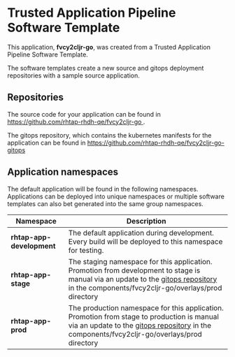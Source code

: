 # Trusted Application Pipeline Software Template

This application, **fvcy2cljr-go**, was created from a Trusted Application Pipeline Software Template.

The software templates create a new source and gitops deployment repositories with a sample source application. 

## Repositories

The source code for your application can be found in [https://github.com/rhtap-rhdh-qe/fvcy2cljr-go ](https://github.com/rhtap-rhdh-qe/fvcy2cljr-go ).
 
The gitops repository, which contains the kubernetes manifests for the application can be found in 
[https://github.com/rhtap-rhdh-qe/fvcy2cljr-go-gitops ](https://github.com/rhtap-rhdh-qe/fvcy2cljr-go-gitops ) 

## Application namespaces 

The default application will be found in the following namespaces. Applications can be deployed into unique namespaces or multiple software templates can also bet generated into the same group namespaces.  

|  Namespace   |  Description   |  
| -------- | -------- |   
| **rhtap-app-development** | The default application during development. Every build will be deployed to this namespace for testing. | 
| **rhtap-app-stage** | The staging namespace for this application. Promotion from development to stage is manual via an update to the [gitops repository](https://github.com/rhtap-rhdh-qe/fvcy2cljr-go-gitops ) in the components/fvcy2cljr-go/overlays/prod directory |  
| **rhtap-app-prod** | The production namespace for this application. Promotion from stage to production is manual via an update to the [gitops repository](https://github.com/rhtap-rhdh-qe/fvcy2cljr-go-gitops ) in the components/fvcy2cljr-go/overlays/prod directory | 